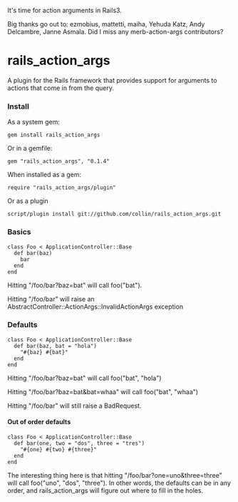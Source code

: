 It's time for action arguments in Rails3.

Big thanks go out to: ezmobius, mattetti, maiha, Yehuda Katz, Andy Delcambre, Janne Asmala. Did I miss any merb-action-args contributors?

# rails_action_args

A plugin for the Rails framework that provides support for arguments to actions that 
come in from the query.

### Install

As a system gem:

    gem install rails_action_args
    
Or in a gemfile:

    gem "rails_action_args", "0.1.4"

When installed as a gem:

    require "rails_action_args/plugin"

Or as a plugin
    
    script/plugin install git://github.com/collin/rails_action_args.git

### Basics

    class Foo < ApplicationController::Base
      def bar(baz)
        bar
      end
    end

Hitting "/foo/bar?baz=bat" will call foo("bat").

Hitting "/foo/bar" will raise an AbstractController::ActionArgs::InvalidActionArgs exception

### Defaults

    class Foo < ApplicationController::Base
      def bar(baz, bat = "hola")
        "#{baz} #{bat}"
      end
    end

Hitting "/foo/bar?baz=bat" will call foo("bat", "hola")

Hitting "/foo/bar?baz=bat&bat=whaa" will call foo("bat", "whaa")

Hitting "/foo/bar" will still raise a BadRequest.

#### Out of order defaults

    class Foo < ApplicationController::Base
      def bar(one, two = "dos", three = "tres")
        "#{one} #{two} #{three}"
      end
    end

The interesting thing here is that hitting "/foo/bar?one=uno&three=three" will call
foo("uno", "dos", "three"). In other words, the defaults can be in any order, and 
rails_action_args will figure out where to fill in the holes.

